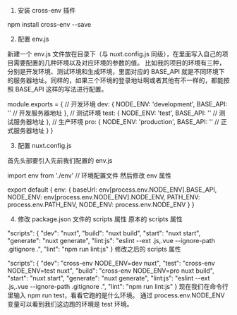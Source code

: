 1. 安装 cross-env 插件

npm install cross-env --save

2. 配置 env.js

新建一个 env.js 文件放在目录下（与 nuxt.config.js 同级），在里面写入自己的项目需要配置的几种环境以及对应环境的参数的值。
比如我的项目的环境有三种，分别是开发环境、测试环境和生成环境，里面对应的 BASE_API 就是不同环境下的服务器地址。同样的，如果三个环境的登录地址啊或者其他有不一样的，都能按照 BASE_API 这样的写法进行配置。

module.exports = {
// 开发环境
dev: {
NODE_ENV: 'development',
BASE_API: '' // 开发服务器地址
},
// 测试环境
test: {
NODE_ENV: 'test',
BASE_API: '' // 测试服务器地址
},
// 生产环境
pro: {
NODE_ENV: 'production',
BASE_API: '' // 正式服务器地址
}
}

3. 配置 nuxt.config.js

首先头部要引入先前我们配置的 env.js

import env from './env' // 环境配置文件
然后修改 env 属性

export default {
env: {
baseUrl: env[process.env.NODE_ENV].BASE_API,
NODE_ENV: env[process.env.NODE_ENV].NODE_ENV,
PATH_ENV: process.env.PATH_ENV,
NODE_ENV: process.env.NODE_ENV
}
}

4. 修改 package.json 文件的 scripts 属性
   原本的 scripts 属性

"scripts": {
"dev": "nuxt",
"build": "nuxt build",
"start": "nuxt start",
"generate": "nuxt generate",
"lint:js": "eslint --ext .js,.vue --ignore-path .gitignore .",
"lint": "npm run lint:js"
}
修改之后的 scripts 属性

"scripts": {
"dev": "cross-env NODE_ENV=dev nuxt",
"test": "cross-env NODE_ENV=test nuxt",
"build": "cross-env NODE_ENV=pro nuxt build",
"start": "nuxt start",
"generate": "nuxt generate",
"lint:js": "eslint --ext .js,.vue --ignore-path .gitignore .",
"lint": "npm run lint:js"
}
现在我们在命令行里输入 npm run test，看看它跑的是什么环境。
通过 process.env.NODE_ENV 变量可以看到我们这边跑的环境是 test 环境。
